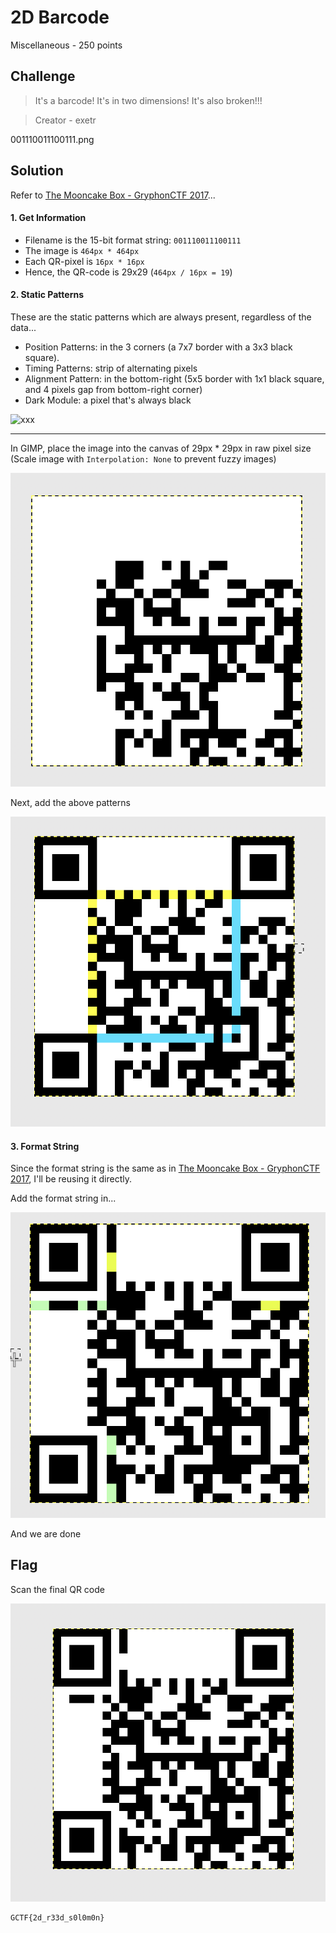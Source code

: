 # 2D Barcode
Miscellaneous - 250 points

## Challenge 
> It's a barcode! It's in two dimensions! It's also broken!!!

> Creator - exetr

001110011100111.png

## Solution

Refer to [The Mooncake Box - GryphonCTF 2017](https://github.com/zst123/gryphonctf-2017-writeups/tree/master/Solved/The_Mooncake_Box)...

#### 1. Get Information

- Filename is the 15-bit format string: `001110011100111`
- The image is `464px * 464px`
- Each QR-pixel is `16px * 16px`
- Hence, the QR-code is 29x29 (`464px / 16px = 19`)

#### 2. Static Patterns

These are the static patterns which are always present, regardless of the data...

- Position Patterns: in the 3 corners (a 7x7 border with a 3x3 black square).
- Timing Patterns: strip of alternating pixels
- Alignment Pattern: in the bottom-right (5x5 border with 1x1 black square, and 4 pixels gap from bottom-right corner)
- Dark Module: a pixel that's always black

![xxx](https://github.com/zst123/gryphonctf-2017-writeups/raw/master/Solved/The_Mooncake_Box/references/function-patterns2.png)

---

In GIMP, place the image into the canvas of 29px * 29px in raw pixel size (Scale image with `Interpolation: None` to prevent fuzzy images)

![process/process1.png](process/process1.png)

Next, add the above patterns 

![process/process2.png](process/process2.png)

#### 3. Format String

Since the format string is the same as in [The Mooncake Box - GryphonCTF 2017](https://github.com/zst123/gryphonctf-2017-writeups/tree/master/Solved/The_Mooncake_Box), I'll be reusing it directly.

Add the format string in...

![process/process3.png](process/process3.png)

And we are done

## Flag

Scan the final QR code

![process/final.png](process/final.png)

	GCTF{2d_r33d_s0l0m0n}
